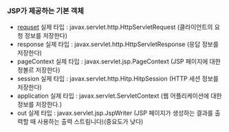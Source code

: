 ### JSP가 제공하는 기본 객체
* [requset](https://github.com/yeRim650/TIL/blob/main/jsp/request.md) 실제 타입 : javax.servlet.http.HttpServletRequest (클라이언트의 요청 정보를 저장한다)
* response 실제 타입 : javax.servlet.http.HttpServletResponse (응답 정보를 저장한다)
* pageContext 실제 타입 : javax.servlet.jsp.PageContext (JSP 페이지에 대한 정볼르 저장한다)
* session 실제 타입 : javax.servlet.http.Hitp.HitpSession (HTTP 세션 정보를 저장한다)
* application 실제 타입 : javax.servlet.ServletContext (웹 어플리케이션에 대한 정보를 저장한다.)
* out 실제 타입 : javax.servlet.jsp.JspWriter (JSP 페이지가 생성하는 결과를 출력할 때 사용하는 출력 스트림니다)(중요도가 낮다)
